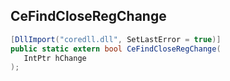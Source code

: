 ## CeFindCloseRegChange

```csharp
[DllImport("coredll.dll", SetLastError = true)]
public static extern bool CeFindCloseRegChange(
   IntPtr hChange
);
```

